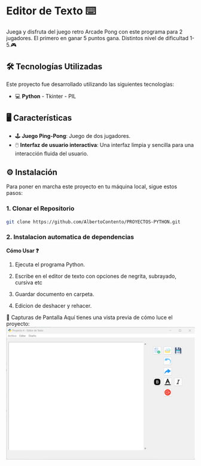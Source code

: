 # Editor de Texto ⌨️
Juega y disfruta del juego retro Arcade Pong con este programa para 2 jugadores. El primero en ganar 5 puntos gana. Distintos nivel de dificultad 1-5.🎮

## 🛠️ Tecnologías Utilizadas
Este proyecto fue desarrollado utilizando las siguientes tecnologías:

- 💻 **Python** - Tkinter - PIL

## 🖥️ Características
- 🕹️ **Juego Ping-Pong**: Juego de dos jugadores.
- 🖱️ **Interfaz de usuario interactiva**: Una interfaz limpia y sencilla para una interacción fluida del usuario.

## ⚙️ Instalación
Para poner en marcha este proyecto en tu máquina local, sigue estos pasos:

### 1. Clonar el Repositorio

```bash
git clone https://github.com/AlbertoContento/PROYECTOS-PYTHON.git
```

### 2. Instalacion automatica de dependencias
**Cómo Usar ❓**

1.  Ejecuta el programa Python.

2.  Escribe en el editor de texto con opciones de negrita, subrayado, cursiva etc

3.  Guardar documento en carpeta.

4. Edicion de deshacer y rehacer.

🎨 Capturas de Pantalla
Aquí tienes una vista previa de cómo luce el proyecto:
![Pantalla Principal](https://github.com/AlbertoContento/PROYECTOS-PYTHON/blob/main/PROYECTO04%20-%20Editor%20de%20Texto/assets/Captura_de_pantalla.png)
